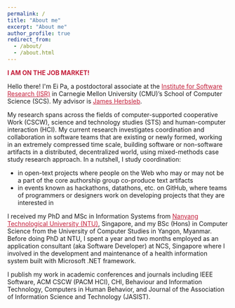 ```yaml
---
permalink: /
title: "About me"
excerpt: "About me"
author_profile: true
redirect_from: 
  - /about/
  - /about.html
---
```


<p><span style="color: c41e3a"><strong>I AM ON THE JOB MARKET!</strong></span></p>

Hello there! I'm Ei Pa, a postdoctoral associate at the <a style="color: c41e3a;" href="https://www.isri.cmu.edu/">Institute for Software Research (ISR)</a> in Carnegie Mellon University (CMU)’s School of Computer Science (SCS). My advisor is <a style="color: c41e3a;" href="https://www.isri.cmu.edu/">James Herbsleb</a>.

My research spans across the fields of computer-supported cooperative Work (CSCW), science and technology studies (STS) and human-computer interaction (HCI). My current research investigates coordination and collaboration in software teams that are existing or newly formed, working in an extremely compressed time scale, building software or non-software artifacts in a distributed, decentralized world, using mixed-methods case study research approach. In a nutshell, I study coordination:
* in open-text projects where people on the Web who may or may not be a part of the core authorship group co-produce text artifacts
* in events known as hackathons, datathons, etc. on GitHub, where teams of programmers or designers work on developing projects that they are interested in

I received my PhD and MSc in Information Systems from <a style="color: c41e3a;" href="https://www.isri.cmu.edu/">Nanyang Technological University (NTU)</a>, Singapore, and my BSc (Hons) in Computer Science from the University of Computer Studies in Yangon, Myanmar. Before doing PhD at NTU, I spent a year and two months employed as an application consultant (aka Software Developer) at NCS, Singapore where I involved in the development and maintenance of a health information system built with Microsoft .NET framework.

I publish my work in academic conferences and journals including IEEE Software, ACM CSCW (PACM HCI), CHI, Behaviour and Information Technology, Computers in Human Behavior, and Journal of the Association of Information Science and Technology (JASIST).

